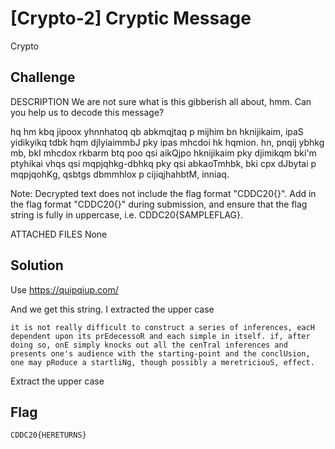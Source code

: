 # [Crypto-2] Cryptic Message
Crypto

## Challenge 
DESCRIPTION
We are not sure what is this gibberish all about, hmm. Can you help us to decode this message?

hq hm kbq jipoox yhnnhatoq qb abkmqjtaq p mijhim bn hknijikaim, ipaS yidikyikq tdbk hqm djIyiaimmbJ pky ipas mhcdoi hk hqmion. hn, pnqij ybhkg mb, bkI mhcdox rkbarm btq poo qsi aikQjpo hknijikaim pky djimikqm bki'm ptyhikai vhqs qsi mqpjqhkg-dbhkq pky qsi abkaoTmhbk, bki cpx dJbytai p mqpjqohKg, qsbtgs dbmmhlox p cijiqjhahbtM, inniaq.

Note:
Decrypted text does not include the flag format "CDDC20{}". Add in the flag format "CDDC20{}" during submission, and ensure that the flag string is fully in uppercase, i.e. CDDC20{SAMPLEFLAG}.

ATTACHED FILES
None

## Solution

Use https://quipqiup.com/

And we get this string. I extracted the upper case

	it is not really difficult to construct a series of inferences, eacH dependent upon its prEdecessoR and each simple in itself. if, after doing so, onE simply knocks out all the cenTral inferences and presents one's audience with the starting-point and the conclUsion, one may pRoduce a startliNg, though possibly a meretriciouS, effect.

Extract the upper case

## Flag

	CDDC20{HERETURNS}
